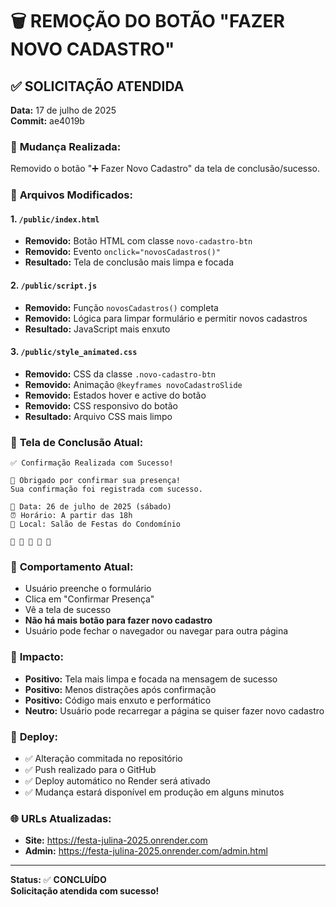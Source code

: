 # 🗑️ REMOÇÃO DO BOTÃO "FAZER NOVO CADASTRO"

## ✅ SOLICITAÇÃO ATENDIDA

**Data:** 17 de julho de 2025  
**Commit:** ae4019b  

### 🎯 **Mudança Realizada:**
Removido o botão "➕ Fazer Novo Cadastro" da tela de conclusão/sucesso.

### 📝 **Arquivos Modificados:**

#### 1. `/public/index.html`
- **Removido:** Botão HTML com classe `novo-cadastro-btn`
- **Removido:** Evento `onclick="novosCadastros()"`
- **Resultado:** Tela de conclusão mais limpa e focada

#### 2. `/public/script.js`
- **Removido:** Função `novosCadastros()` completa
- **Removido:** Lógica para limpar formulário e permitir novos cadastros
- **Resultado:** JavaScript mais enxuto

#### 3. `/public/style_animated.css`
- **Removido:** CSS da classe `.novo-cadastro-btn`
- **Removido:** Animação `@keyframes novoCadastroSlide`
- **Removido:** Estados hover e active do botão
- **Removido:** CSS responsivo do botão
- **Resultado:** Arquivo CSS mais limpo

### 🎨 **Tela de Conclusão Atual:**

```
✅ Confirmação Realizada com Sucesso!

🎉 Obrigado por confirmar sua presença!
Sua confirmação foi registrada com sucesso.

📅 Data: 26 de julho de 2025 (sábado)
⏰ Horário: A partir das 18h
📍 Local: Salão de Festas do Condomínio

🎪 🌽 🎵 💃 🕺
```

### 🚀 **Comportamento Atual:**
- Usuário preenche o formulário
- Clica em "Confirmar Presença" 
- Vê a tela de sucesso
- **Não há mais botão para fazer novo cadastro**
- Usuário pode fechar o navegador ou navegar para outra página

### 📱 **Impacto:**
- **Positivo:** Tela mais limpa e focada na mensagem de sucesso
- **Positivo:** Menos distrações após confirmação
- **Positivo:** Código mais enxuto e performático
- **Neutro:** Usuário pode recarregar a página se quiser fazer novo cadastro

### 🔄 **Deploy:**
- ✅ Alteração commitada no repositório
- ✅ Push realizado para o GitHub
- ✅ Deploy automático no Render será ativado
- ✅ Mudança estará disponível em produção em alguns minutos

### 🌐 **URLs Atualizadas:**
- **Site:** https://festa-julina-2025.onrender.com
- **Admin:** https://festa-julina-2025.onrender.com/admin.html

---

**Status:** ✅ **CONCLUÍDO**  
**Solicitação atendida com sucesso!**
